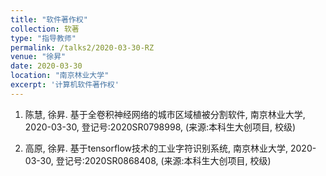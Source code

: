 ```yaml
---
title: "软件著作权"
collection: 软著
type: "指导教师"
permalink: /talks2/2020-03-30-RZ
venue: "徐昇"
date: 2020-03-30
location: "南京林业大学"
excerpt: '计算机软件著作权'
---
```


1. 陈慧, 徐昇. 基于全卷积神经网络的城市区域植被分割软件, 南京林业大学, 2020-03-30, 登记号:2020SR0798998, (来源:本科生大创项目, 校级)

1. 高原, 徐昇. 基于tensorflow技术的工业字符识别系统, 南京林业大学, 2020-03-30, 登记号:2020SR0868408, (来源:本科生大创项目, 校级)

